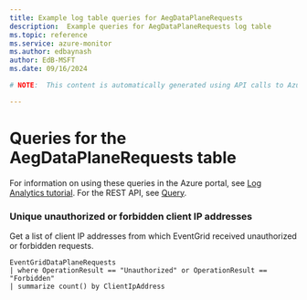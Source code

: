 ```yaml
---
title: Example log table queries for AegDataPlaneRequests
description:  Example queries for AegDataPlaneRequests log table
ms.topic: reference
ms.service: azure-monitor
ms.author: edbaynash
author: EdB-MSFT
ms.date: 09/16/2024

# NOTE:  This content is automatically generated using API calls to Azure. Any edits made on these files will be overwritten in the next run of the script. 

---
```


# Queries for the AegDataPlaneRequests table

For information on using these queries in the Azure portal, see [Log Analytics tutorial](/azure/azure-monitor/logs/log-analytics-tutorial). For the REST API, see [Query](/rest/api/loganalytics/query).


### Unique unauthorized or forbidden client IP addresses  


Get a list of client IP addresses from which EventGrid received unauthorized or forbidden requests.  

```query
EventGridDataPlaneRequests
| where OperationResult == "Unauthorized" or OperationResult == "Forbidden"
| summarize count() by ClientIpAddress
```


